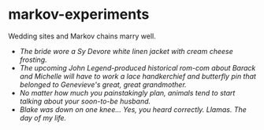 # markov-experiments

Wedding sites and Markov chains marry well.

* _The bride wore a Sy Devore white linen jacket with cream cheese frosting._
* _The upcoming John Legend-produced historical rom-com about Barack and Michelle will have to work a lace handkerchief and butterfly pin that belonged to Genevieve's great, great grandmother._
* _No matter how much you painstakingly plan, animals tend to start talking about your soon-to-be husband._
* _Blake was down on one knee... Yes, you heard correctly. Llamas. The day of my life._
